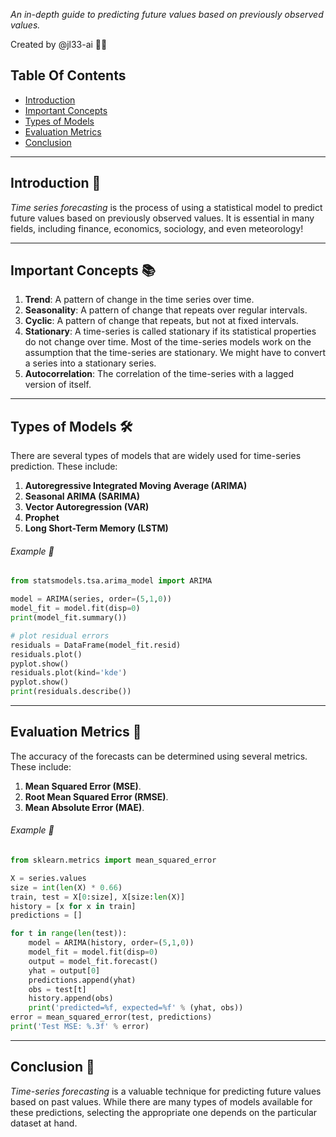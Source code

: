 
_An in-depth guide to predicting future values based on previously observed values._

Created by @jl33-ai 👦🏻

## Table Of Contents
- [Introduction](#introduction)
- [Important Concepts](#important-concepts)
- [Types of Models](#types-of-models)
- [Evaluation Metrics](#evaluation-metrics)
- [Conclusion](#conclusion)

---

## Introduction 🚀

_Time series forecasting_ is the process of using a statistical model to predict future values based on previously observed values. It is essential in many fields, including finance, economics, sociology, and even meteorology!

---

## Important Concepts 📚

1. **Trend**: A pattern of change in the time series over time.
2. **Seasonality**: A pattern of change that repeats over regular intervals.
3. **Cyclic**: A pattern of change that repeats, but not at fixed intervals.
4. **Stationary**: A time-series is called stationary if its statistical properties do not change over time. Most of the time-series models work on the assumption that the time-series are stationary. We might have to convert a series into a stationary series.
5. **Autocorrelation**: The correlation of the time-series with a lagged version of itself.

---

## Types of Models 🛠

There are several types of models that are widely used for time-series prediction. These include:

1. **Autoregressive Integrated Moving Average (ARIMA)**
2. **Seasonal ARIMA (SARIMA)**
3. **Vector Autoregression (VAR)**
4. **Prophet**
5. **Long Short-Term Memory (LSTM)**

###### Example 📝

```python
from statsmodels.tsa.arima_model import ARIMA

model = ARIMA(series, order=(5,1,0))
model_fit = model.fit(disp=0)
print(model_fit.summary())

# plot residual errors
residuals = DataFrame(model_fit.resid)
residuals.plot()
pyplot.show()
residuals.plot(kind='kde')
pyplot.show()
print(residuals.describe())
```

---

## Evaluation Metrics 📏

The accuracy of the forecasts can be determined using several metrics. These include:

1. **Mean Squared Error (MSE)**.
2. **Root Mean Squared Error (RMSE)**.
3. **Mean Absolute Error (MAE)**.

###### Example 📝

```python
from sklearn.metrics import mean_squared_error

X = series.values
size = int(len(X) * 0.66)
train, test = X[0:size], X[size:len(X)]
history = [x for x in train]
predictions = []

for t in range(len(test)):
	model = ARIMA(history, order=(5,1,0))
	model_fit = model.fit(disp=0)
	output = model_fit.forecast()
	yhat = output[0]
	predictions.append(yhat)
	obs = test[t]
	history.append(obs)
	print('predicted=%f, expected=%f' % (yhat, obs))
error = mean_squared_error(test, predictions)
print('Test MSE: %.3f' % error)
```

---

## Conclusion 🏁

_Time-series forecasting_ is a valuable technique for predicting future values based on past values. While there are many types of models available for these predictions, selecting the appropriate one depends on the particular dataset at hand.
